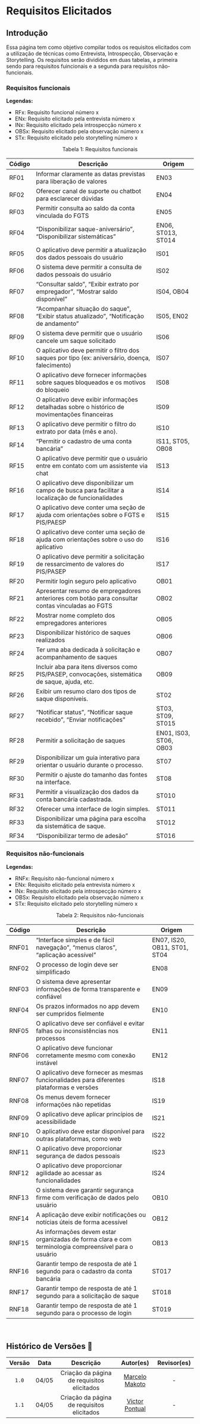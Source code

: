 # Requisitos Elicitados

## Introdução

Essa página tem como objetivo compilar todos os requisitos elicitados com a utilização de técnicas como Entrevista, Introspecção, Observação e Storytelling. Os requisitos serão divididos em duas tabelas, a primeira sendo para requisitos fuincionais e a segunda para requisitos não-funcionais.

### Requisitos funcionais
**Legendas:**

* RFx: Requisito funcional número x
* ENx: Requisito elicitado pela entrevista número x
* INx: Requisito elicitado pela introspecção número x
* OBSx: Requisito elicitado pela observação número x
* STx: Requisito elicitado pelo storytelling número x

<div style="text-align: center">
<p>Tabela 1: Requisitos funcionais</p>
</div>



| Código | Descrição                                                                                                 | Origem |
|--------|-----------------------------------------------------------------------------------------------------------|--------|
| RF01   | Informar claramente as datas previstas para liberação de valores                                         | EN03   |
| RF02   | Oferecer canal de suporte ou chatbot para esclarecer dúvidas                                             | EN04   |
| RF03   | Permitir consulta ao saldo da conta vinculada do FGTS                                                    | EN05   |
| RF04   | “Disponibilizar saque-aniversário”, “Disponibilizar sistemáticas”                                        | EN06, ST013, ST014|
| RF05   | O aplicativo deve permitir a atualização dos dados pessoais do usuário                                   | IS01   |
| RF06   | O sistema deve permitir a consulta de dados pessoais do usuário                                          | IS02   |
| RF07   | “Consultar saldo”, “Exibir extrato por empregador”, “Mostrar saldo disponível”                           | IS04, OB04|
| RF08   | “Acompanhar situação do saque”, “Exibir status atualizado”, “Notificação de andamento”                   | IS05, EN02|
| RF09   | O sistema deve permitir que o usuário cancele um saque solicitado                                        | IS06   |
| RF10   | O aplicativo deve permitir o filtro dos saques por tipo (ex: aniversário, doença, falecimento)           | IS07   |
| RF11   | O aplicativo deve fornecer informações sobre saques bloqueados e os motivos do bloqueio                  | IS08   |
| RF12   | O aplicativo deve exibir informações detalhadas sobre o histórico de movimentações financeiras           | IS09   |
| RF13   | O aplicativo deve permitir o filtro do extrato por data (mês e ano).                                     | IS10   |
| RF14   | “Permitir o cadastro de uma conta bancária”                                                              | IS11, ST05, OB08|
| RF15   | O aplicativo deve permitir que o usuário entre em contato com um assistente via chat                     | IS13   |
| RF16   | O aplicativo deve disponibilizar um campo de busca para facilitar a localização de funcionalidades       | IS14   |
| RF17   | O aplicativo deve conter uma seção de ajuda com orientações sobre o FGTS e PIS/PAESP                     | IS15   |
| RF18   | O aplicativo deve conter uma seção de ajuda com orientações sobre o uso do aplicativo                    | IS16   |
| RF19   | O aplicativo deve permitir a solicitação de ressarcimento de valores do PIS/PASEP                        | IS17   |
| RF20   | Permitir login seguro pelo aplicativo                                                                    | OB01   |
| RF21   | Apresentar resumo de empregadores anteriores com botão para consultar contas vinculadas ao FGTS          | OB02   |
| RF22   | Mostrar nome completo dos empregadores anteriores                                                        | OB05   |
| RF23   | Disponibilizar histórico de saques realizados                                                            | OB06   |
| RF24   | Ter uma aba dedicada à solicitação e acompanhamento de saques                                            | OB07   |
| RF25   | Incluir aba para itens diversos como PIS/PASEP, convocações, sistemática de saque, ajuda, etc.           | OB09   |
| RF26   | Exibir um resumo claro dos tipos de saque disponíveis.                                                   | ST02   |
| RF27   | “Notificar status”, “Notificar saque recebido”, “Enviar notificações”                                    |ST03, ST09, ST015|
| RF28   | Permitir a solicitação de saques                                                                         | EN01, IS03, ST06, OB03|
| RF29   | Disponibilizar um guia interativo para orientar o usuário durante o processo.                            | ST07   |
| RF30   | Permitir o ajuste do tamanho das fontes na interface.                                                    | ST08   |
| RF31   | Permitir a visualização dos dados da conta bancária cadastrada.                                          | ST010  |
| RF32   | Oferecer uma interface de login simples.                                                                 | ST011  |
| RF33   | Disponibilizar uma página para escolha da sistemática de saque.                                          | ST012  |
| RF34   | “Disponibilizar termo de adesão”                                                                         | ST016  |

### Requisitos não-funcionais
**Legendas:**

* RNFx: Requisito não-funcional número x
* ENx: Requisito elicitado pela entrevista número x
* INx: Requisito elicitado pela introspecção número x
* OBSx: Requisito elicitado pela observação número x
* STx: Requisito elicitado pelo storytelling número x

<div style="text-align: center">
<p>Tabela 2: Requisitos não-funcionais</p>
</div>

| Código | Descrição                                                                                                 | Origem |
|--------|-----------------------------------------------------------------------------------------------------------|--------|
| RNF01  | “Interface simples e de fácil navegação”, “menus claros”, “aplicação acessível”                          | EN07, IS20, OB11, ST01, ST04|
| RNF02  | O processo de login deve ser simplificado                                                                | EN08   |
| RNF03  | O sistema deve apresentar informações de forma transparente e confiável                                  | EN09   |
| RNF04  | Os prazos informados no app devem ser cumpridos fielmente                                                | EN10   |
| RNF05  | O aplicativo deve ser confiável e evitar falhas ou inconsistências nos processos                         | EN11   |
| RNF06  | O aplicativo deve funcionar corretamente mesmo com conexão instável                                      | EN12   |
| RNF07  | O aplicativo deve fornecer as mesmas funcionalidades para diferentes plataformas e versões               | IS18   |
| RNF08  | Os menus devem fornecer informações não repetidas                                                        | IS19   |
| RNF09  | O aplicativo deve aplicar princípios de acessibilidade                                                   | IS21   |
| RNF10  | O aplicativo deve estar disponível para outras plataformas, como web                                     | IS22   |
| RNF11  | O aplicativo deve proporcionar segurança de dados pessoais                                               | IS23   |
| RNF12  | O aplicativo deve proporcionar agilidade ao acessar as funcionalidades                                   | IS24   |
| RNF13  | O sistema deve garantir segurança firme com verificação de dados pelo usuário                            | OB10   |
| RNF14  | A aplicação deve exibir notificações ou notícias úteis de forma acessível                                | OB12   |
| RNF15  | As informações devem estar organizadas de forma clara e com terminologia compreensível para o usuário    | OB13   |
| RNF16  | Garantir tempo de resposta de até 1 segundo para o cadastro da conta bancária                            | ST017  |
| RNF17  | Garantir tempo de resposta de até 1 segundo para a solicitação de saque                                  | ST018  |
| RNF18  | Garantir tempo de resposta de até 1 segundo para o processo de login                                     | ST019  |

<br>

## Histórico de Versões 📅

| Versão | Data | Descrição | Autor(es) | Revisor(es) |
| :-: | :-: | :-: | :-: | :-: |
| `1.0`  | 04/05 | Criação da página de requisitos elicitados | [Marcelo Makoto](https://github.com/MM4k) | - |
| `1.1`  | 04/05 | Criação da página de requisitos elicitados | [Victor Pontual](https://github.com/VictorPontual) | - |
